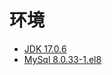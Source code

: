 # 环境

- [JDK 17.0.6](https://www.oracle.com/java/technologies/javase/jdk17-archive-downloads.html)
- [MySql 8.0.33-1.el8](https://hub.docker.com/layers/library/mysql/latest/images/sha256-b45a7c3e6fb15526e8bf62ebb940cd460617e36f46155b8514fd9c9388231817?context=explore)
